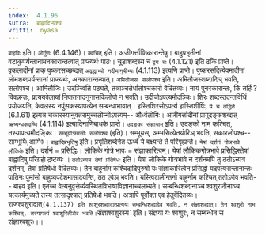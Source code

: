 ```yaml
---
index:  4.1.96
sutra:  बाह्वादिभ्यश्च
vritti:  nyasa
---
```


`बाहविः` इति। `ओर्गुणः` (6.4.146)।
`क्वचित्` इति। अजीगर्त्ताविष्कारान्तेषु। बाहुप्रभृतीनां वटाकुपर्यन्तानामनकारान्तत्वात् प्राप्त्यर्थः पाठः। चूडाशब्दस्य च `द्वय चः` (4.1.121) इति ढकि प्राप्ते। वृकलादीनां प्राक् पुष्करसच्छब्दात् `अवृद्धाभ्यो नदीमानुषीभ्यः` (4.1.113) इत्यणि प्राप्ते। पुष्करसदित्येवमादीनां लोमशब्दपर्यन्तानां प्राप्त्यर्थः, अनकारान्तत्वात्।
`अमितौजसः सलोपश्च` इति। अमितौजस्शब्दादिञ् भवति, सलोपश्च। आमितौजिः। उदञ्च्विति पठ्यते, तत्राञ्चतेर्धातोश्चकारो वेदितव्यः। नायं पुनरकारान्तः, किं तर्हि ? क्विन्नन्तः, प्रत्ययवेलायां निपातनादनुनासकिलोपो न भवति। उदीचोऽपत्यमौदञ्चिः। शिरः शब्दस्तदन्तविधिं प्रयोजयति, केवलस्य नपुंसकस्यापत्येन सम्बन्धाभावात्। हस्तिशिरसोऽपत्यं हास्तिशीर्षिः, `ये च तद्धिते` (6.1.61) इत्यत्र चकारस्यानुक्तसमुच्चलोम्नोऽपत्यम्-- और्ध्वलोमिः। अजीगर्त्तादीनां प्रागुदङ्कशब्दात् `ऋष्यन्धकवृष्णि` (4.1.114) इत्यादिनाणिबाधके प्राप्ते। `उदङ्कः संज्ञायाम्` इति। उदङ्को नाम कश्चित्, तस्यापत्यमौदङ्किः। `सम्भूयोऽम्भसोः सलोपश्च` (इति)। सम्भूयस्, अम्भसित्येतयोरिञ् भवति, सकारलोपश्च-- साम्भूयिः,आम्भिः। `बाह्वादिप्रभृतिषु` इति। प्रभृतिशब्देनेत ऊर्ध्वं ये वक्ष्यन्ते ते परिगृह्यन्ते। `येषां दर्शनं गोत्रभावे लौकिके` इति। दर्शनं = प्रसिद्धिः। लौकिके गोत्रे भावः = संज्ञाकारित्वम्। येषां लौकिकगोत्रभावे प्रसिद्धिस्तेषां बाह्वादिषु परिग्रहो द्रष्टव्यः । `ततोऽन्यत्र तेषां प्रतिषेधः` इति। येषां लौकिके गोत्रभावे न दर्शनमपि तु ततोऽन्यत्र दर्शनम्, तेषां प्रतिषेधो वेदितव्यः। तेन बाहुर्नाम कश्चिदादिपुरुषो यः संज्ञाकारित्वेन प्रसिद्धो यदपत्यसन्तानान्तः पातिनः पुमांसो बाहुव्यपदेशमासादयन्ति, तत एवेञ् भवति। यस्त्विदालीन्तनो बाहुर्नाम कश्चित् ततोऽणेव भवति-- बाहव इति। एतच्च वेत्यनुवृत्तेर्व्यवस्थितविभाषाविज्ञानाच्चलभ्यते। सम्बन्धिशब्दानाञ्च श्वशुरादीनाञ्च यत्कार्यमुच्यते तस्य तत्सादृश्यात् प्रतिषेधो भवति। अत्रापि पूर्वोक्त एव हेतुर्वेदितव्यः। राजश्वशुराद्यत्` (4.1.137) इति श्वशुरशब्दाद्यत्प्रत्ययः सम्बन्धिशब्दादेव भवति, न संज्ञाशब्दात्। तेन श्वशुरो नाम कश्चित्, तस्यापत्यं श्वाशुरितीञेव भवति। `संज्ञाश्वशुरस्य` इति। संज्ञया यः श्वशुरः, न सम्बन्धेन स संज्ञाश्वशुरः।।

